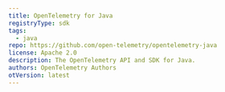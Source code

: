 ```yaml
---
title: OpenTelemetry for Java
registryType: sdk
tags:
  - java
repo: https://github.com/open-telemetry/opentelemetry-java
license: Apache 2.0
description: The OpenTelemetry API and SDK for Java.
authors: OpenTelemetry Authors
otVersion: latest
---
```

